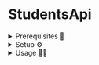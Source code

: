 # StudentsApi

<details>
    <summary>Prerequisites 🧾</summary>

|          |      Version      |
|:--------:|:-----------------:|
|   Php    | v8.1.12 or higher |
|  MySQL   |      latest       |
| Artisan  |      latest       |
| Composer |      latest       |
| Postman  |      latest       |

</details>

<details>
    <summary>Setup ⚙</summary>

- Configure an *.env* file, check the example [.env](./.env.example)

```sh
# Onetime command as this might delete the already existing DB
# When it does not exist then a new DB will get created
php artisan migrate

# Start the project
php artisan serve
```

</details>

<details>
    <summary>Usage 🐱‍🚀</summary>

Open [Postman](postman:///) and import the [collection](./StudentsApi.postman_collection.json)

Don't forget to change the [Api key](https://github.com/ssadrian/StudentsApi/blob/main/CrudApi.postman_collection.json#L573) to a valid one

</details>
